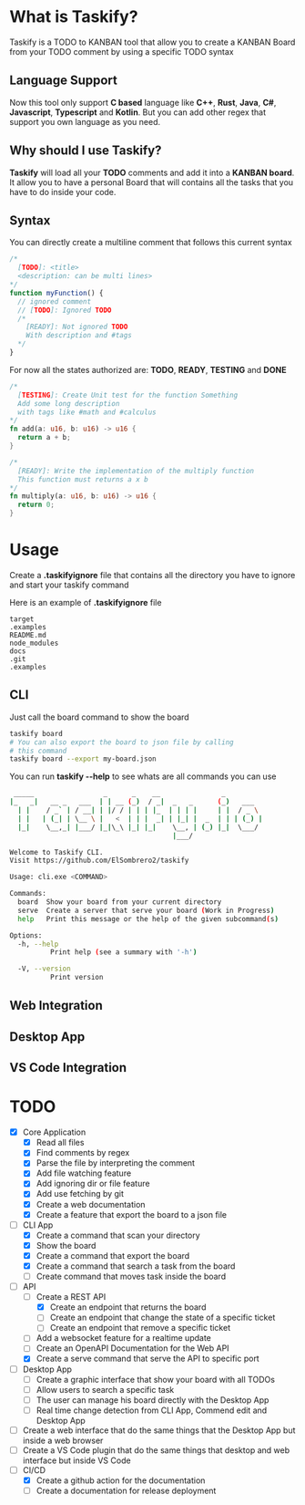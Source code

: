 # What is Taskify?

Taskify is a TODO to KANBAN tool that allow you to create a KANBAN Board from your TODO comment by
using a specific TODO syntax

## Language Support

Now this tool only support **C based** language like **C++**, **Rust**, **Java**, **C#**, **Javascript**, **Typescript** and **Kotlin**.
But you can add other regex that support you own language as you need.

## Why should I use Taskify?

**Taskify** will load all your **TODO** comments and add it into a **KANBAN board**.
It allow you to have a personal Board that will contains all the tasks that you have
to do inside your code.
## Syntax

You can directly create a multiline comment that follows this current syntax

```javascript
/*
  [TODO]: <title>
  <description: can be multi lines>
*/
function myFunction() {
  // ignored comment
  // [TODO]: Ignored TODO
  /*
    [READY]: Not ignored TODO
    With description and #tags
  */
}
```
For now all the states authorized are: **TODO**, **READY**, **TESTING** and **DONE**

```rust
/*
  [TESTING]: Create Unit test for the function Something
  Add some long description
  with tags like #math and #calculus
*/
fn add(a: u16, b: u16) -> u16 {
  return a + b;
}

/*
  [READY]: Write the implementation of the multiply function
  This function must returns a x b
*/
fn multiply(a: u16, b: u16) -> u16 {
  return 0;
}
```

# Usage

Create a **.taskifyignore** file that contains all the
directory you have to ignore and start your taskify command
 
  
Here is an example of **.taskifyignore** file
```
target
.examples
README.md
node_modules
docs
.git
.examples
```


## CLI
Just call the board command to show the board

```bash
taskify board
# You can also export the board to json file by calling
# this command
taskify board --export my-board.json
```
You can run **taskify --help** to see whats are all commands you can use
```bash
 _____                 _      _    __               _
|_   _|   __ _   ___  | | __ (_)  / _|  _   _      (_)   ___
  | |    / _` | / __| | |/ / | | | |_  | | | |     | |  / _ \
  | |   | (_| | \__ \ |   <  | | |  _| | |_| |  _  | | | (_) |
  |_|    \__,_| |___/ |_|\_\ |_| |_|    \__, | (_) |_|  \___/
                                        |___/

Welcome to Taskify CLI.
Visit https://github.com/ElSombrero2/taskify

Usage: cli.exe <COMMAND>

Commands:
  board  Show your board from your current directory
  serve  Create a server that serve your board (Work in Progress)
  help   Print this message or the help of the given subcommand(s)

Options:
  -h, --help
          Print help (see a summary with '-h')

  -V, --version
          Print version
```
## Web Integration

## Desktop App

## VS Code Integration

# TODO

- [x] Core Application
  - [x] Read all files
  - [x] Find comments by regex
  - [x] Parse the file by interpreting the comment
  - [x] Add file watching feature
  - [x] Add ignoring dir or file feature
  - [x] Add use fetching by git
  - [x] Create a web documentation
  - [x] Create a feature that export the board to a json file
- [ ] CLI App
  - [x] Create a command that scan your directory
  - [x] Show the board
  - [x] Create a command that export the board
  - [x] Create a command that search a task from the board
  - [ ] Create command that moves task inside the board
- [ ] API
  - [ ] Create a REST API
    - [x] Create an endpoint that returns the board
    - [ ] Create an endpoint that change the state of a specific ticket
    - [ ] Create an endpoint that remove a specific ticket
  - [ ] Add a websocket feature for a realtime update
  - [ ] Create an OpenAPI Documentation for the Web API
  - [x] Create a serve command that serve the API to specific port
- [ ] Desktop App
  - [ ] Create a graphic interface that show your board with all TODOs
  - [ ] Allow users to search a specific task
  - [ ] The user can manage his board directly with the Desktop App
  - [ ] Real time change detection from CLI App, Commend edit and Desktop App
- [ ] Create a web interface that do the same things that the Desktop App but inside a web browser
- [ ] Create a VS Code plugin that do the same things that desktop and web interface but inside VS Code
- [ ] CI/CD
  - [X] Create a github action for the documentation
  - [ ] Create a documentation for release deployment